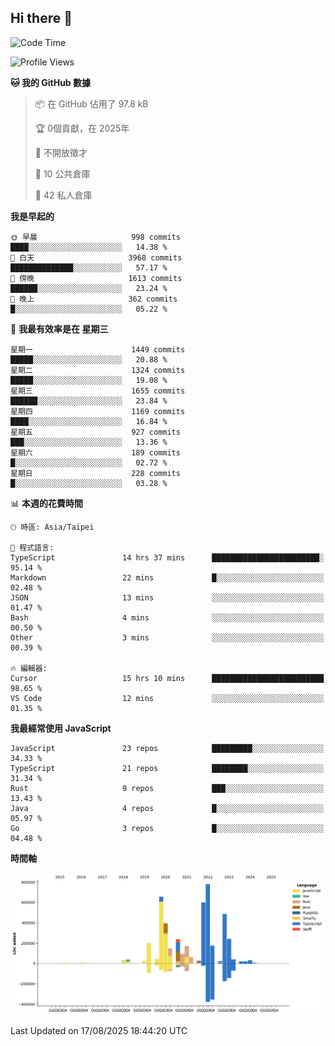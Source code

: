 ## Hi there 👋

<!--START_SECTION:waka-->
![Code Time](http://img.shields.io/badge/Code%20Time-444%20hrs%206%20mins-blue)

![Profile Views](http://img.shields.io/badge/%E5%80%8B%E4%BA%BA%E9%A0%81%E9%9D%A2%E7%80%8F%E8%A6%BD%E6%AC%A1%E6%95%B8-0-blue)

**🐱 我的 GitHub 數據** 

> 📦 在 GitHub 佔用了 97.8 kB 
 > 
> 🏆  0個貢獻，在 2025年
 > 
> 🚫 不開放徵才
 > 
> 📜 10 公共倉庫 
 > 
> 🔑 42 私人倉庫 
 > 
**我是早起的** 

```text
🌞 早晨                     998 commits         ████░░░░░░░░░░░░░░░░░░░░░   14.38 % 
🌆 白天                     3968 commits        ██████████████░░░░░░░░░░░   57.17 % 
🌃 傍晚                     1613 commits        ██████░░░░░░░░░░░░░░░░░░░   23.24 % 
🌙 晚上                     362 commits         █░░░░░░░░░░░░░░░░░░░░░░░░   05.22 % 
```
📅 **我最有效率是在 星期三** 

```text
星期一                      1449 commits        █████░░░░░░░░░░░░░░░░░░░░   20.88 % 
星期二                      1324 commits        █████░░░░░░░░░░░░░░░░░░░░   19.08 % 
星期三                      1655 commits        ██████░░░░░░░░░░░░░░░░░░░   23.84 % 
星期四                      1169 commits        ████░░░░░░░░░░░░░░░░░░░░░   16.84 % 
星期五                      927 commits         ███░░░░░░░░░░░░░░░░░░░░░░   13.36 % 
星期六                      189 commits         █░░░░░░░░░░░░░░░░░░░░░░░░   02.72 % 
星期日                      228 commits         █░░░░░░░░░░░░░░░░░░░░░░░░   03.28 % 
```


📊 **本週的花費時間** 

```text
🕑︎ 時區: Asia/Taipei

💬 程式語言: 
TypeScript               14 hrs 37 mins      ████████████████████████░   95.14 % 
Markdown                 22 mins             █░░░░░░░░░░░░░░░░░░░░░░░░   02.48 % 
JSON                     13 mins             ░░░░░░░░░░░░░░░░░░░░░░░░░   01.47 % 
Bash                     4 mins              ░░░░░░░░░░░░░░░░░░░░░░░░░   00.50 % 
Other                    3 mins              ░░░░░░░░░░░░░░░░░░░░░░░░░   00.39 % 

🔥 編輯器: 
Cursor                   15 hrs 10 mins      █████████████████████████   98.65 % 
VS Code                  12 mins             ░░░░░░░░░░░░░░░░░░░░░░░░░   01.35 % 
```

**我最經常使用 JavaScript** 

```text
JavaScript               23 repos            █████████░░░░░░░░░░░░░░░░   34.33 % 
TypeScript               21 repos            ████████░░░░░░░░░░░░░░░░░   31.34 % 
Rust                     9 repos             ███░░░░░░░░░░░░░░░░░░░░░░   13.43 % 
Java                     4 repos             █░░░░░░░░░░░░░░░░░░░░░░░░   05.97 % 
Go                       3 repos             █░░░░░░░░░░░░░░░░░░░░░░░░   04.48 % 
```



**時間軸**

![Lines of Code chart](https://raw.githubusercontent.com/jos61404/jos61404/main/assets/bar_graph.png)


 Last Updated on 17/08/2025 18:44:20 UTC
<!--END_SECTION:waka-->



<!--
**jos61404/jos61404** is a ✨ _special_ ✨ repository because its `README.md` (this file) appears on your GitHub profile.

Here are some ideas to get you started:

- 🔭 I’m currently working on ...
- 🌱 I’m currently learning ...
- 👯 I’m looking to collaborate on ...
- 🤔 I’m looking for help with ...
- 💬 Ask me about ...
- 📫 How to reach me: ...
- 😄 Pronouns: ...
- ⚡ Fun fact: ...
-->
